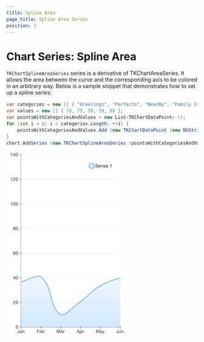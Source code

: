```yaml
---
title: Spline Area
page_title: Spline Area Series
position: 3
---
```


# Chart Series: Spline Area

<code>TKChartSplineAreaSeries</code> series is a derivative of TKChartAreaSeries. It allows the area between the curve and the corresponding axis to be colored in an arbitrary way. Below is a sample snippet that demonstrates how to set up a spline series:

<snippet id='chart-spline-area'/>

<snippet id='chart-spline-area-swift'/>

```C#
var categories = new [] { "Greetings", "Perfecto", "NearBy", "Family Store", "Fresh & Green" };
var values = new [] { 70, 75, 58, 59, 88 };
var pointsWithCategoriesAndValues = new List<TKChartDataPoint> ();
for (int i = 0; i < categories.Length; ++i) {
    pointsWithCategoriesAndValues.Add (new TKChartDataPoint (new NSString (categories [i]), new NSNumber (values [i])));
}
chart.AddSeries (new TKChartSplineAreaSeries (pointsWithCategoriesAndValues.ToArray ()));
```

<img src="../../images/chart-series-spline-area001.png"/>


